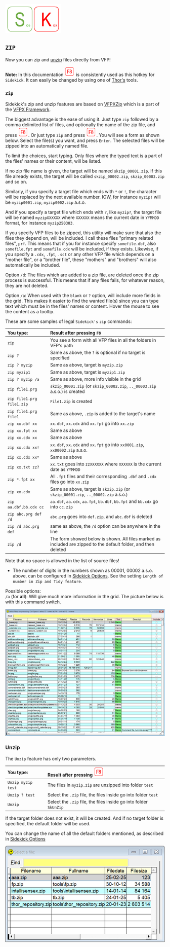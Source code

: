 [![Sidekick](Images/SKLogo.png)](../README.md)

## `ZIP`

Now you can zip and [unzip](#unzip) files directly from VFP!  

**Note:** In this documentation ![`F8`](Images/F8.png) is consistently used as this hotkey for `Sidekick`. It can easily be changed by using one of [Thor's](https://github.com/VFPX/Thor) tools. 

### `Zip`

Sidekick's zip and unzip features are based on [VFPXZip](https://github.com/VFPX/VFPXFramework/blob/main/Doc/Documentation.md) which is a part of the [VFPX Framework](https://github.com/VFPX/VFPXFramework/blob/main/Doc/Documentation.md).  

The biggest advantage is the ease of using it. Just type `zip` followed by a comma delimited list of files, and optionally the name of the zip file, and press ![`F8`](Images/F8.png). Or just type `zip` and press ![`F8`](Images/F8.png). You will see a form as shown below. Select the file(s) you want, and press `Enter`. The selected files will be zipped into an automatically named file.

To limit the choices, start typing. Only files where the typed text is a part of the files' names or their content, will be listed.

If no zip file name is given, the target will be named `skzip_00001.zip`. If this file already exists, the target will be called `skzip_00002.zip`, `skzip_00003.zip` and so on. 

Similarly, if you specify a target file which ends with `*` or `!`, the character will be replaced by the next available number. IOW, for instance `myzip!` will be `myzip0001.zip`, `myzip0002.zip` a.s.o.

And if you specify a target file which ends with `?`, like `myzip?`, the target file will be named `myzipXXXXXX` where `XXXXXX` means the current date in `YYMMDD` format, for instance `myzip250303`.

If you specify VFP files to be zipped, this utility will make sure that also the files they depend on, will be included. I call these files "primary related files", `prf`. This means that if you for instance specify `somefile.dbf`, also `somefile.fpt` and `somefile.cdx` will be included, if they exists. Likewise, if you specify a `.cdx`, `.fpt`, `.sct` or any other VFP file which depends on a "mother file", or a "brother file", these "mothers" and "brothers" will also automatically be included.

Option `/d`: The files which are added to a zip file, are deleted once the zip process is successful. This means that if any files fails, for whatever reason, they are not deleted. 

Option `/a`: When used with the `blank` or `?` option, will include more fields in the grid. This makes it easier to find the wanted file(s) since you can type text which must be in the files' names or content. Hover the mouse to see the content as a tooltip. 

These are some samples of legal `Sidekick's` `zip` commands:

| You type:                |        Result after pressing `F8`                                |
|:-------------------------|:----------------------------------------------------------|
| `zip` | You see a form with all VFP files in all the folders in VFP's path |
| `zip ?` | Same as above, the `?` is optional if no target is specified |
| `zip ? myzip` | Same as above, target is `myzip.zip` |
| `zip myzip1` | Same as above, target is `myzip1.zip` |
| `zip ? myzip /a` | Same as above, more info visible in the grid |
| `zip file1.prg`  | `skzip_00001.zip` (or `skzip_00002.zip`, `.._00003.zip` a.s.o.) is created |
| `zip file1.prg file1.zip`  | `File1.zip` is created |
| `zip file1.prg file1`  | Same as above, `.zip` is added to the target's name |
| `zip xx.dbf xx` | `xx.dbf`, `xx.cdx` and `xx.fpt` go into `xx.zip` |
| `zip xx.fpt xx` | Same as above |  
| `zip xx.cdx xx` | Same as above |  
| `zip xx.cdx xx!` | `xx.dbf`, `xx.cdx` and `xx.fpt` go into `xx0001.zip`, `xx00002.zip` a.s.o.  |
| `zip xx.cdx xx*` | Same as above  |  
| `zip xx.txt zz?` | `xx.txt` goes into `zzXXXXXX` where `XXXXXX` is the current date as `YYMMDD`  |  
| `zip *.fpt xx`  | All `.fpt` files and their corresponding `.dbf` and `.cdx` files go into `xx.zip`|
| `zip xx.cdx` | Same as above, target is `skzip.zip` (or `skzip_00001.zip`, `.._00002.zip` a.s.o.) |
| `zip aa.dbf,bb.cdx cc` | `aa.dbf`, `aa.cdx`, `aa.fpt`, `bb.dbf`, `bb.fpt` and `bb.cdx` go into `cc.zip` |
| `zip abc.prg def /d`| `abc.prg` goes into `def.zip`, and `abc.dbf` is deleted |
| `zip /d abc.prg def`| same as above, the `/d` option can be anywhere in the line |
| `zip /d` |The form showed below is shown. All files marked as included are zipped to the default folder, and then deleted|

Note that no space is allowed in the list of source files!

* The number of digits in the numbers shown as 00001, 00002 a.s.o. above, can be configured in [Sidekick Options](skconfig.md). See the setting `Length of number in Zip and Tidy feature`.  
 
Possible options:  
`/a` (for **all**): Will give much more information in the grid. The picture below is with this command switch.

![sktidy](Images/sktidy.png)

### Unzip

The `Unzip` feature has only two parameters. 

| You type:                |        Result after pressing ![`F8`](Images/F8.png)          |
|:-------------------------|:----------------------------------------------------------|
| `Unzip myzip test` | The files in `myzip.zip` are unzipped into folder `test` |
| `Unzip ? test` | Select the `.zip` file, the files inside go into folder `test` |
| `Unzip` | Select the `.zip` file, the files inside go into folder `SkUnZip` |


If the target folder does not exist, it will be created. And if no target folder is specified, the default folder will be used. 

You can change the name of all the default folders mentioned, as described in [Sidekick Options](skconfig.md)

![skunzip](Images/skunzip.png)
